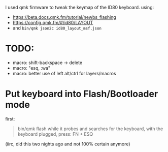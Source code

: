 I used qmk firmware to tweak the keymap of the ID80 keyboard.
using:
- https://beta.docs.qmk.fm/tutorial/newbs_flashing
- https://config.qmk.fm/#/id80/LAYOUT
- and `bin/qmk json2c id80_layout_msf.json`


# TODO:
- macro: shift-backspace -> delete
- macro: "esq, :wa<enter>"
- macro: better use of left alt/ctrl for layers/macros


# Put keyboard into Flash/Bootloader mode

first:
> bin/qmk flash
while it probes and searches for the keyboard, with the keyboard plugged, press:
> FN + ESQ

(iirc, did this two nights ago and not 100% certain anymore)
